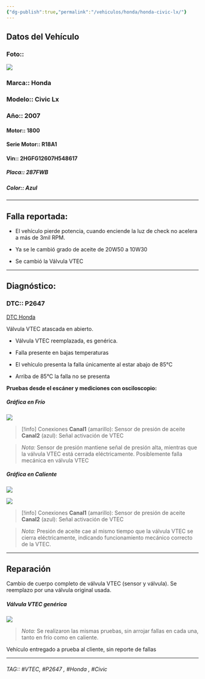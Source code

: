 ```yaml
---
{"dg-publish":true,"permalink":"/vehiculos/honda/honda-civic-lx/"}
---
```




## Datos del Vehículo 
### Foto::
![](https://file.notion.so/f/s/188b5188-1a66-4356-8ff4-bfd8c46f7a2e/IMG_20230801_110146_407.jpg?id=df5e60d8-a79f-4814-935a-43f6b84432d9&table=block&spaceId=9f7b4746-1e57-4953-8d67-5e2115795754&expirationTimestamp=1691733600000&signature=OxyaoBxjPxRWcGdJ93tFA7TNfk3JHk2HiG72g0QTk4E&downloadName=IMG_20230801_110146_407.jpg)

### Marca:: Honda 
### Modelo:: Civic Lx
### Año:: 2007
#### Motor:: 1800
#### Serie Motor:: R18A1
#### Vin:: 2HGFG12607H548617
##### Placa:: 287FWB
##### Color:: Azul
---
## Falla reportada:
- El vehículo pierde potencia, cuando enciende la luz de check no acelera a más de 3mil RPM.

- Ya se le cambió grado de aceite de 20W50 a 10W30
- Se cambió la Válvula VTEC

---

## Diagnóstico:
### DTC::  P2647

[DTC Honda](http://aitus.golo365.com/Home/Report/reportDetail/diagnose_record_id/81b6b166ge8cOM5454OM2YnR2Y/report_type/D/l/es/timezone/-6)

Válvula VTEC atascada en abierto.
- Válvula VTEC reemplazada, es genérica.

- Falla presente en bajas temperaturas
- El vehículo presenta la falla únicamente al estar abajo de 85°C 
- Arriba de 85°C la falla no se presenta 

**Pruebas desde el escáner y mediciones con osciloscopio:**

##### Gráfica en Frío 
![](https://file.notion.so/f/s/2c439092-b21a-4ab1-899b-18558d7cd406/U2023_7_26_8_45_16.jpg?id=c49280a9-e09d-4b94-81fa-b4d1739dbee6&table=block&spaceId=9f7b4746-1e57-4953-8d67-5e2115795754&expirationTimestamp=1691733600000&signature=INyRbwpechrySYkr9HkVeBiGvEcBq14tiu5Y7PQWssU&downloadName=U2023_7_26_8_45_16.jpg)


>[!info] Conexiones
>**Canal1** (amarillo): Sensor de presión de aceite 
>**Canal2** (azul): Señal activación de VTEC


>*Nota:* Sensor de presión mantiene señal de presión alta, mientras que la válvula VTEC está cerrada eléctricamente.
Posiblemente falla mecánica en válvula VTEC 

##### Gráfica en Caliente 
![](https://file.notion.so/f/s/08797cfc-6218-44be-b322-2738338f0004/U2023_7_29_4_10_41.jpg?id=889a97e5-beec-4d9c-8740-c35048dee496&table=block&spaceId=9f7b4746-1e57-4953-8d67-5e2115795754&expirationTimestamp=1691733600000&signature=qliuCzFxbBLQFC0bkjfnTgJyOYlWzREmslM5bZGFt8A&downloadName=U2023_7_29_4_10_41.jpg)


![](https://file.notion.so/f/s/991e3a8a-9bba-4b60-a2bb-d2e5fa8d22b9/U2023_8_2_0_53_45.jpg?id=e00966dd-6b26-409a-8cad-c111209328c2&table=block&spaceId=9f7b4746-1e57-4953-8d67-5e2115795754&expirationTimestamp=1691733600000&signature=0A3zvha-4LPiiDLeI5N2wN4h4JZEc0V60JlmXRzsN-4&downloadName=U2023_8_2_0_53_45.jpg)


>[!info] Conexiones
>**Canal1** (amarillo): Sensor de presión de aceite 
>**Canal2** (azul): Señal activación de VTEC
>

>*Nota:* Presión de aceite cae al mismo tiempo que la válvula VTEC se cierra eléctricamente, indicando funcionamiento mecánico correcto de la VTEC.

---

## Reparación 
Cambio de cuerpo completo de válvula VTEC (sensor y válvula). Se reemplazo por una válvula original usada.

##### Válvula VTEC genérica 
![](https://file.notion.so/f/s/31698545-5407-40be-a987-a793e10ab9ff/IMG_20230724_121718_325.jpg?id=c56defc5-89a9-4e62-b7c8-ffb28b4deafa&table=block&spaceId=9f7b4746-1e57-4953-8d67-5e2115795754&expirationTimestamp=1691733600000&signature=MPgNe59dQOWgUVd_gHo4lLZOIAz_tgN6TKg7yXPBQjk&downloadName=IMG_20230724_121718_325.jpg)


>*Nota:* Se realizaron las mismas pruebas, sin arrojar fallas en cada una, tanto en frío como en caliente.

Vehículo entregado a prueba al cliente, sin reporte de fallas 

---



###### TAG:: #VTEC, #P2647 , #Honda , #Civic

